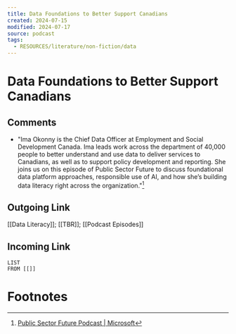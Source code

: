 ```yaml
---
title: Data Foundations to Better Support Canadians
created: 2024-07-15
modified: 2024-07-17
source: podcast
tags:
  - RESOURCES/literature/non-fiction/data
---
```

# Data Foundations to Better Support Canadians

## Comments
- "Ima Okonny is the Chief Data Officer at Employment and Social Development Canada. Ima leads work across the department of 40,000 people to better understand and use data to deliver services to Canadians, as well as to support policy development and reporting. She joins us on this episode of Public Sector Future to discuss foundational data platform approaches, responsible use of AI, and how she’s building data literacy right across the organization."[^1]
## Outgoing Link
[[Data Literacy]]; [[TBR]]; [[Podcast Episodes]]
## Incoming Link
```dataview
LIST
FROM [[]]
```
# Footnotes

[^1]: [Public Sector Future Podcast | Microsoft](https://wwps.microsoft.com/episodes/data-foundations-canada)
